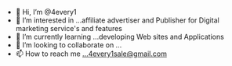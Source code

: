 - 👋 Hi, I’m @4every1
- 👀 I’m interested in ...affiliate advertiser and Publisher for Digital marketing service's and features 
- 🌱 I’m currently learning ...developing Web sites and Applications 
- 💞️ I’m looking to collaborate on ...
- 📫 How to reach me ...4every1sale@gmail.com 

<!---
4every1/4every1 is a ✨ special ✨ repository because its `README.md` (this file) appears on your GitHub profile.
You can click the Preview link to take a look at your changes.
--->
